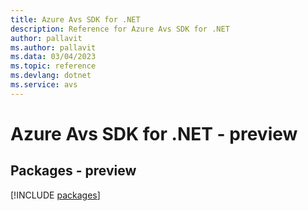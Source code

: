 ```yaml
---
title: Azure Avs SDK for .NET
description: Reference for Azure Avs SDK for .NET
author: pallavit
ms.author: pallavit
ms.data: 03/04/2023
ms.topic: reference
ms.devlang: dotnet
ms.service: avs
---
```

# Azure Avs SDK for .NET - preview
## Packages - preview
[!INCLUDE [packages](avs-index.md)]